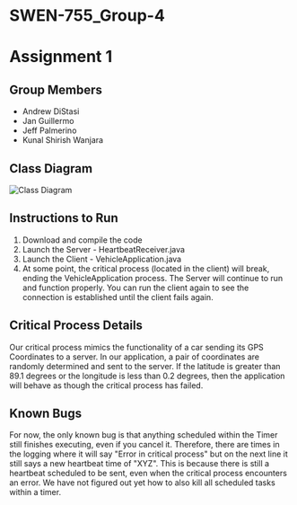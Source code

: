 # SWEN-755_Group-4

# Assignment 1

## Group Members
* Andrew DiStasi
* Jan Guillermo
* Jeff Palmerino
* Kunal Shirish Wanjara 


## Class Diagram
![Class Diagram](http://andydistasi.com/dev/755Models/Heartbeat%20Class%20Diagram%20-%20Version%202.png)


## Instructions to Run
1. Download and compile the code
2. Launch the Server - HeartbeatReceiver.java
3. Launch the Client - VehicleApplication.java
4. At some point, the critical process (located in the client) will break, ending the VehicleApplication process.  The Server will continue to run and function properly.  You can run the client again to see the connection is established until the client fails again.


## Critical Process Details
Our critical process mimics the functionality of a car sending its GPS Coordinates to a server.  In our application, a pair of coordinates are randomly determined and sent to the server.  If the latitude is greater than 89.1 degrees or the longitude is less than 0.2 degrees, then the application will behave as though the critical process has failed.

## Known Bugs
For now, the only known bug is that anything scheduled within the Timer still finishes executing, even if you cancel it. Therefore, there are times in the logging where it will say "Error in critical process" but on the next line it still says a new heartbeat time of "XYZ". This is because there is still a heartbeat scheduled to be sent, even when the critical process encounters an error. We have not figured out yet how to also kill all scheduled tasks within a timer.
